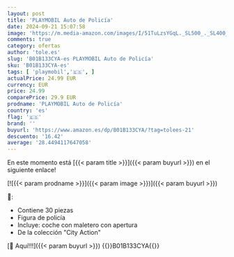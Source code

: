 ```yaml
---
layout: post
title: 'PLAYMOBIL Auto de Policía'
date: 2024-09-21 15:07:58
image: 'https://m.media-amazon.com/images/I/51TuLzsYGqL._SL500_._SL400_.jpg'
comments: true
category: ofertas
author: 'tole.es'
slug: 'B01B133CYA-es PLAYMOBIL Auto de Policía'
sku: 'B01B133CYA-es'
tags: [ 'playmobil','🇪🇸', ]
actualPrice: 24.99 EUR
currency: EUR
price: 24.99
comparePrice: 29.9 EUR
prodname: 'PLAYMOBIL Auto de Policía'
country: 'es'
flag: '🇪🇸'
brand: ''
buyurl: 'https://www.amazon.es/dp/B01B133CYA/?tag=tolees-21'
descuento: '16.42'
average: '28.4494117647058'
---
```


En este momento está [{{< param title >}}]({{< param buyurl >}}) en el siguiente enlace!

[![{{< param prodname >}}]({{< param image >}})]({{< param buyurl >}})

🔎:

- Contiene 30 piezas
- Figura de policía
- Incluye: coche con maletero con apertura
- De la colección "City Action"

[🛒 Aquí!!!]({{< param buyurl >}})
{{<world>}}B01B133CYA{{</world>}}
